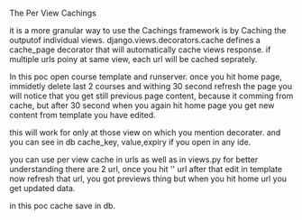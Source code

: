 The Per View Cachings

it is a more granular way to use the Cachings framework is by
Caching the outputof individual views.
django.views.decorators.cache defines a cache_page decorator
that will automatically cache views response. if multiple urls poiny
at same view, each url will be cached seprately.    

In  this poc open course template and runserver. once you hit home page, 
immidetly delete last 2 courses and withing 30 second refresh the page you will notice
that you get still previous page content, because it comming from cache, but after 30 second
when you again hit home page you get new content from template you have edited.

this will work for only at those view on which you mention decorater. and you can see in db 
cache_key, value,expiry if you open in any ide.

you can use per view cache in urls as well as in views.py
for better understanding there are 2 url, once you hit '' url after that edit in template
now refresh that url, you got previews thing but when you hit home url you get updated data.

in this poc cache save in db.